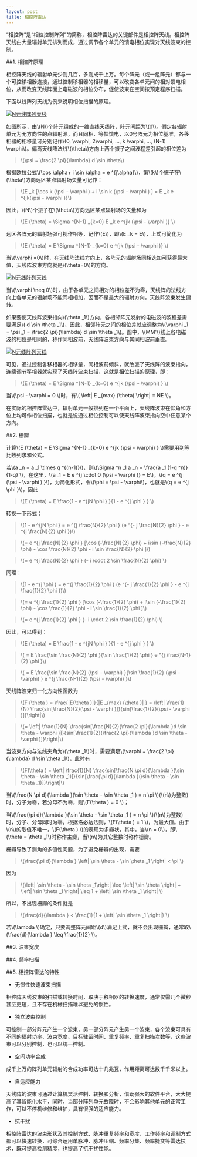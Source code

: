 ```yaml
---
layout: post
title: 相控阵雷达
---
```


“相控阵”是“相位控制阵列”的简称，相控阵雷达的关键部件是相控阵天线。相控阵天线由大量辐射单元排列而成，通过调节各个单元的馈电相位实现对天线波束的控制。

##1. 相控阵原理

相控阵天线的辐射单元少则几百，多则成千上万。每个阵元（或一组阵元）都与一个可控移相器连接，通过控制移相器的相移量，可以改变各单元间的相对馈电相位，从而改变天线阵面上电磁波的相位分布，促使波束在空间按预定程序扫描。

下面以线阵列天线为例来说明相位扫描的原理。

<a href="{{site.baseurl}}images/2015-03-11-01-01.png" target="_blank" title="N元线阵列天线"> <img alt="N元线阵列天线" src="{{site.baseurl}}images/2015-03-11-01-01.png"></img> </a>

如图所示，由\\(N\\)个阵元组成的一维直线天线阵，阵元间距为\\(d\\)。假定各辐射单元为无方向性的点辐射源，而且同相、等幅馈电，以0号阵元为相位基准，各移相器的相移量可分别记作\\(0, \varphi, 2\varphi, ..., k \varphi, ..., (N-1) \varphi\\)。偏离天线阵法线\\(\theta\\)方向上两个振子之间波程差引起的相位差为

>\\(\psi = \frac{2 \pi}{\lambda} d \sin \theta\\)

根据欧拉公式\\(\cos \alpha+ i \sin \alpha = e ^{j\alpha}\\)，第\\(k\\)个振子在\\(\theta\\)方向远区某点辐射场矢量可记作：

>\\(E _k [\cos k (\psi - \varphi ) + i \sin k (\psi - \varphi ) ] = E _k e ^{jk(\psi - \varphi )}\\)

因此，\\(N\\)个振子在\\(\theta\\)方向远区某点辐射场的矢量和为

>\\(E (\theta) = \Sigma ^{N-1} _{k=0} E _k e ^{jk (\psi - \varphi )} \\)

远区各阵元的辐射场强可视作相等，记作\\(E\\)，即\\(E _k = E\\)，上式可简化为

>\\(E (\theta) = E \Sigma ^{N-1} _{k=0} e ^{jk (\psi - \varphi )} \\)

当\\(\varphi =0\\)时，在天线阵法线方向上，各阵元的辐射场同相迭加可获得最大值，天线阵波束方向就是\\(\theta=0\\)的方向。

<a href="{{site.baseurl}}images/2015-03-11-01-02.gif" target="_blank" title="N元线阵列天线"> <img alt="N元线阵列天线" src="{{site.baseurl}}images/2015-03-11-01-02.gif"></img> </a>

当\\(\varphi \neq 0\\)时，由于各单元之间相对的相位差不为零，天线阵的法线方向上各单元的辐射场不能同相相加，因而不是最大的辐射方向，天线阵波束发生偏转。

如果要使天线阵波束指向\\(\theta _1\\)方向，各相邻阵元发射的电磁波的波程差需要满足\\( d \sin \theta _1\\)，因此，相邻阵元之间的相位差就应调整为\\(\varphi _1 = \psi _1 = \frac{2 \pi}{\lambda} d \sin \theta _1\\)。图中，\\(MM'\\)线上各电磁波的相位是相同的，称作同相波前，天线阵波束方向与其同相波前垂直。

<a href="{{site.baseurl}}images/2015-03-11-01-03.gif" target="_blank" title="N元线阵列天线"> <img alt="N元线阵列天线" src="{{site.baseurl}}images/2015-03-11-01-03.gif"></img> </a>

可见，通过控制各移相器的相移量，同相波前倾斜，就改变了天线阵的波束指向，连续调节移相器就实现了天线阵波束扫描，这就是相位扫描的原理，即：

>\\(E (\theta) = E \Sigma ^{N-1} _{k=0} e ^{jk (\psi - \varphi) } \\)

当\\(\psi - \varphi = 0 \\)时，有\\( \left| E _{max} (\theta) \right| = NE \\)。

在实际的相控阵雷达中，辐射单元一般排列在一个平面上，天线阵波束在仰角和方位上均可作相位扫描，也就是说通过相位控制可以使天线阵波束指向空中任意某个方向。

##2. 栅瓣

计算\\(E (\theta) = E \Sigma ^{N-1} _{k=0} e ^{jk (\psi - \varphi) } \\)需要用到等比数列求和公式。

若\\(a _n = a _1 \times q ^{(n-1)}\\)，则\\(\Sigma ^n _1 a _n = \frac{a _1 (1-q ^n)}{1-q} \\)，在这里，\\(a _1 = E e ^{j \cdot 0 (\psi - \varphi )} = E\\)，\\(q = e ^{j (\psi - \varphi ) }\\)，为简化形式，令\\(\phi = \psi - \varphi\\)，也就是\\(q = e ^{j \phi }\\)，因此

>\\(E (\theta) = E \frac{1 - e ^{jN \phi } }{1 - e ^{j \phi } } \\)

转换一下形式：

>\\(1 - e ^{jN \phi } = e ^{j \frac{N}{2} \phi } (e ^{- j \frac{N}{2} \phi } - e ^{j \frac{N}{2} \phi })\\)

>\\(= e ^{j \frac{N}{2} \phi } [\cos (-\frac{N}{2} \phi) + i\sin (-\frac{N}{2} \phi) - \cos \frac{N}{2} \phi - i \sin \frac{N}{2} \phi ]\\)

>\\(= e ^{j \frac{N}{2} \phi } (- i \cdot 2 \sin \frac{N}{2} \phi) \\)

同理：

>\\(1 - e ^{j \phi } = e ^{j \frac{1}{2} \phi } (e ^{- j \frac{1}{2} \phi } - e ^{j \frac{1}{2} \phi })\\)

>\\(= e ^{j \frac{1}{2} \phi } [\cos (-\frac{1}{2} \phi) + i\sin (-\frac{1}{2} \phi) - \cos \frac{1}{2} \phi - i \sin \frac{1}{2} \phi ]\\)

>\\(= e ^{j \frac{1}{2} \phi } (- i \cdot 2 \sin \frac{1}{2} \phi) \\)

因此，可以得到：

>\\(E (\theta) = E \frac{1 - e ^{jN \phi } }{1 - e ^{j \phi } } \\)

>\\( = E \frac{\sin \frac{N}{2} \phi }{\sin \frac{1}{2} \phi } e ^{j \frac{N-1}{2} \phi }\\)

>\\( = E \frac{\sin \frac{N}{2} (\psi - \varphi) }{\sin \frac{1}{2} (\psi - \varphi) } e ^{j \frac{N-1}{2} (\psi - \varphi) }\\)

天线阵波束归一化方向性函数为

>\\(F (\theta ) = \frac{|E(\theta )|}{|E _{max} (\theta )| } = \left| \frac{1}{N} \frac{sin[\frac{N}{2}(\psi - \varphi )]}{sin[\frac{1}{2}(\psi - \varphi )]}\right|\\)

>\\(= \left| \frac{1}{N} \frac{sin[\frac{N}{2}(\frac{2 \pi}{\lambda }d \sin \theta - \varphi )]}{sin[\frac{1}{2}(\frac{2 \pi}{\lambda }d \sin \theta - \varphi )]}\right|\\)

当波束方向与法线夹角为\\(\theta _1\\)时，需要满足\\(\varphi = \frac{2 \pi}{\lambda} d \sin \theta _1\\)，此时有

>\\(F(\theta ) = \left| \frac{1}{N} \frac{sin[\frac{N \pi d}{\lambda }(\sin \theta - \sin \theta _1)]}{sin[\frac{\pi d}{\lambda }(\sin \theta - \sin \theta _1)]}\right|\\)

当\\(\frac{N \pi d}{\lambda }(\sin \theta - \sin \theta _1 ) = n \pi \\)(\\(n\\)为整数)时，分子为零，若分母不为零，则\\(F(\theta ) = 0 \\)；

当\\(\frac{\pi d}{\lambda }(\sin \theta - \sin \theta _1 ) = n \pi \\)(\\(n\\)为整数)时，分子、分母同时为零，根据洛必达法则，\\(F(\theta ) = 1 \\)，为最大值。由于\\(n\\)的取值不唯一，\\(F(\theta ) \\)的表现为多瓣状，其中，当\\(n = 0\\)，即\\(\theta = \theta _1\\)时称作主瓣，当\\(n\\)为其它整数时称作栅瓣。

栅瓣导致了测角的多值性问题，为了避免栅瓣的出现，需要

>\\(\frac{\pi d}{\lambda } \left| \sin \theta - \sin \theta _1 \right| < \pi \\)

因为

>\\(\left| \sin \theta - \sin \theta _1\right| \leq \left| \sin \theta \right| + \left| \sin \theta _1 \right| \leq 1 + \left| \sin \theta _1 \right|  \\)

所以，不出现栅瓣的条件就是

>\\(\frac{d}{\lambda } < \frac{1}{1 + \left| \sin \theta _1 \right|} \\)

若\\(\lambda \\)确定，只要调整阵元间距\\(d\\)满足上式，就不会出现栅瓣，通常取\\(\frac{d}{\lambda } \leq \frac{1}{2} \\)。

##3. 波束宽度



##4. 频率扫描



##5. 相控阵雷达的特性

+ 无惯性快速波束扫描

相控阵天线波束的扫描或转换时间，取决于移相器的转换速度，通常仅需几个微秒甚至更短，且不存在机械扫描难以避免的惯性。

+ 独立波束控制

可控制一部分阵元产生一个波束，另一部分阵元产生另一个波束，各个波束可具有不同的辐射功率、波束宽度、目标驻留时间、重复频率、重复扫描次数等，这些波束可以分别控制，也可以统一控制。

+ 空间功率合成

成千上万的阵列单元辐射的合成功率可达十几兆瓦，作用距离可达数千千米以上。

+ 自适应能力

天线阵的波束可通过计算机灵活控制、转换和分析，借助强大的软件平台，大大提高了其智能化水平，同时，当部分阵列单元故障时，不会影响其他单元的正常工作，可以不停机维修和维护，具有很强的适应能力。

+ 抗干扰

相控阵雷达的波束形状及其控制方式、脉冲重复频率和宽度、工作频率和调制方式都可以快速转换，可综合运用单脉冲、脉冲压缩、频率分集、频率捷变等雷达技术，既可提高检测精度，也提高了抗干扰性能。
